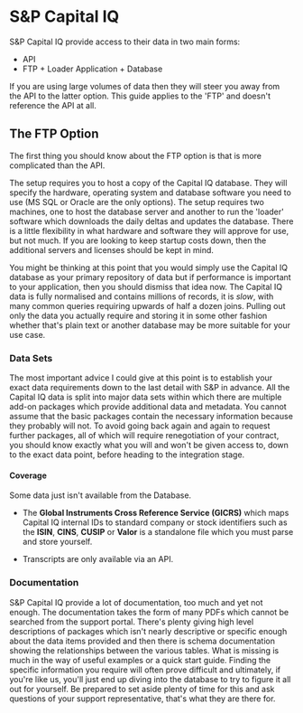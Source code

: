 # S&P Capital IQ

S&P Capital IQ provide access to their data in two main forms:

* API 
* FTP + Loader Application + Database

If you are using large volumes of data then they will steer you away from the API to the latter option. This guide applies to the 'FTP' and doesn't reference the API at all.

## The FTP Option

The first thing you should know about the FTP option is that is more complicated than the API.

The setup requires you to host a copy of the Capital IQ database. They will specify the hardware, operating system and database software you need to use (MS SQL or Oracle are the only options). The setup requires two machines, one to host the database server and another to run the 'loader' software which downloads the daily deltas and updates the database. There is a little flexibility in what hardware and software they will approve for use, but not much. If you are looking to keep startup costs down, then the additional servers and licenses should be kept in mind.

You might be thinking at this point that you would simply use the Capital IQ database as your primary repository of data but if performance is important to your application, then you should dismiss that idea now. The Capital IQ data is fully normalised and contains millions of records, it is _slow_, with many common queries requiring upwards of half a dozen joins. Pulling out only the data you actually require and storing it in some other fashion whether that's plain text or another database may be more suitable for your use case. 

### Data Sets

The most important advice I could give at this point is to establish your exact data requirements down to the last detail with S&P in advance. All the Capital IQ data is split into major data sets within which there are multiple add-on packages which provide additional data and metadata. You cannot assume that the basic packages contain the necessary information because they probably will not. To avoid going back again and again to request further packages, all of which will require renegotiation of your contract, you should know exactly what you will and won't be given access to, down to the exact data point, before heading to the integration stage.

#### Coverage

Some data just isn't available from the Database.

* The **Global Instruments Cross Reference Service (GICRS)** which maps Capital IQ internal IDs to standard company or stock identifiers such as the **ISIN**, **CINS**, **CUSIP** or **Valor** is a standalone file which you must parse and store yourself.

* Transcripts are only available via an API.

### Documentation

S&P Capital IQ provide a lot of documentation, too much and yet not enough. The documentation takes the form of many PDFs which cannot be searched from the support portal. There's plenty giving high level descriptions of packages which isn't nearly descriptive or specific enough about the data items provided and then there is schema documentation showing the relationships between the various tables. What is missing is much in the way of useful examples or a quick start guide. Finding the specific information you require will often prove difficult and ultimately, if you're like us, you'll just end up diving into the database to try to figure it all out for yourself. Be prepared to set aside plenty of time for this and ask questions of your support representative, that's what they are there for.



